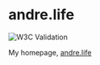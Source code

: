 # andre.life

![W3C Validation](https://img.shields.io/w3c-validation/html?targetUrl=https%3A%2F%2Fandre.life)

My homepage, [andre.life](http://andre.life)

